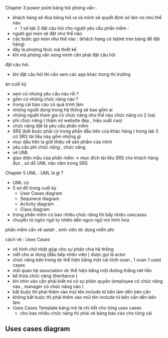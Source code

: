 Chapter 3 power point
bảng hỏi phỏng vấn : 
- khách hàng sẽ đưa bảng hỏi ra và mình sẽ quyết định sẽ làm nó như thế nào 
	- 1 vd lab 3 
đặt câu hỏi cho người yêu cầu phần mềm : 
- người gọi món sẽ đặt như thế nào 
- các bước gọi món như thế nào : (khách hang có tablet tren bàng để đặt hàng) 
- đây là phương thức mà thiết kế 
- khi mà phỏng vấn xong mình cần phải đặt câu hỏi

đặt câu hỏi 
- khi đặt câu hỏi thì cần xem các app khác trong thị trường 


án cuối kỳ 
- xem  có nhưng  yêu cầu nào rồi  ? 
- gồm có những chức năng nào ? 
- trong cái báo cáo có quá  trình làm 
- những người dùng trong hệ thống sẽ bao gồm ai 
- những người tham gia có chức năng như thế nào
chức năng có 2 loai 
- phi chức năng ( thẩm mĩ website đẹp , hiệu xuất cao) 
- chức năng 
đặt tả yêu cầu phần mềm 
- SRS  (bắt buộc phải có trong phần đầu tiên của khác hàng ) trong lab 3 có 
SRS tài liệu này gồm những gì 
- mục dầu tiên la giới thiệu về sản phẩm của mình 
- yêu cầu phi chức năng , chức năng 
- vẽ UML 
- giao diện mẫu của phần mềm 
-> mục đích tài liêu SRS cho khách hàng đọc , sơ đồ UML nào nằm trong SRS 


Chapter 5 UML : 
UML là gì ? 
- UML có 
- 5 sơ đồ trong cuối kỳ 
	- User Cases diagram 
	- Sequnece diagram 
	- Activity diagram 
	- Class diagram 
- trong phần mềm có bao nhiêu chức năng thì bấy nhiêu usecases 
- chuyển từ ngôn ngữ tự nhiên dến ngon ngữ mô hình hóa 

phần mềm cần vẽ astah  , sinh viên dc dùng miễn phí 


cách vẽ  : 
Uses Cases 
- vẽ hình chữ nhật giúp cho sự phân chia hệ thống 
- viết cho ai dùng (đầu bếp nhân viên ) được gọi là actor 
- chức năng bên trong dc thể hiện bằng một cái hình ovan , 1 ovan 1 used cases 
- mối quan hệ association dc thể hiện bằng một đường thẳng nét liền 
- kế thừa chức năng (iheritance )
- khi nhìn vào cần phải biết nó có sự phân quyền  (employee có chức năng nào , manager có chức năng nào )
- bắt buộc thì phải thêm vào mũi tên include từ bên làm dến bên cần 
- không bắt buộc thì phải thêm vào mũi tên include từ bên cần  dến bên làm 
- Uses Cases Template bảng mộ tả chi tiết cho từng uses cases  
	- cho bao nhiêu chức năng thì phải vẽ bảng báo cáo cho từng cái 

Uses cases diagram 
- 


